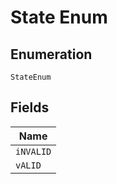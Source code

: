 
# State Enum

## Enumeration

`StateEnum`

## Fields

| Name |
|  --- |
| `iNVALID` |
| `vALID` |

